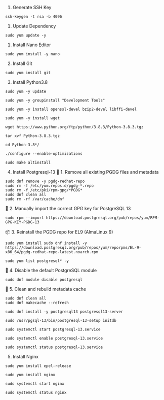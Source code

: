 1. Generate SSH Key
```
ssh-keygen -t rsa -b 4096
```

1. Update Dependency
```
sudo yum update -y
```

1. Install Nano Editor
```
sudo yum install -y nano
```

2. Install Git
```
sudo yum install git
```

3. Install Python3.8
```
sudo yum -y update
```
```
sudo yum -y groupinstall "Development Tools"
```
```
sudo yum -y install openssl-devel bzip2-devel libffi-devel
```
```
sudo yum -y install wget
```
```
wget https://www.python.org/ftp/python/3.8.3/Python-3.8.3.tgz
```
```
tar xvf Python-3.8.3.tgz
```
```
cd Python-3.8*/
```
```
./configure --enable-optimizations
```
```
sudo make altinstall
```

4. Install Postgresql-13
🔁 1. Remove all existing PGDG files and metadata
```
sudo dnf remove -y pgdg-redhat-repo
sudo rm -f /etc/yum.repos.d/pgdg-*.repo
sudo rm -f /etc/pki/rpm-gpg/*PGDG*
sudo dnf clean all
sudo rm -rf /var/cache/dnf

```
🔑 2. Manually import the correct GPG key for PostgreSQL 13
```
sudo rpm --import https://download.postgresql.org/pub/repos/yum/RPM-GPG-KEY-PGDG-13

```
📦 3. Reinstall the PGDG repo for EL9 (AlmaLinux 9)
```
sudo yum install sudo dnf install -y https://download.postgresql.org/pub/repos/yum/reporpms/EL-9-x86_64/pgdg-redhat-repo-latest.noarch.rpm
```
```
sudo yum list postgresql* -y
```
🚫 4. Disable the default PostgreSQL module
```
sudo dnf module disable postgresql
```
🔄 5. Clean and rebuild metadata cache
```
sudo dnf clean all
sudo dnf makecache --refresh

```
```
sudo dnf install -y postgresql13 postgresql13-server
```
```
sudo /usr/pgsql-13/bin/postgresql-13-setup initdb
```
```
sudo systemctl start postgresql-13.service
```
```
sudo systemctl enable postgresql-13.service
```
```
sudo systemctl status postgresql-13.service
```

5. Install Nginx
```
sudo yum install epel-release
```
```
sudo yum install nginx
```
```
sudo systemctl start nginx
```
```
sudo systemctl status nginx
```
